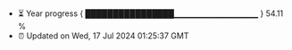 - ⏳ Year progress { ████████████████▁▁▁▁▁▁▁▁▁▁▁▁▁▁ } 54.11 %
- ⏰ Updated on Wed, 17 Jul 2024 01:25:37 GMT

